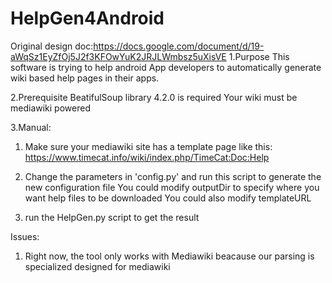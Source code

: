 # HelpGen4Android
Original design doc:https://docs.google.com/document/d/19-aWqSz1EyZfOj5J2f3KFOwYuK2JRJLWmbsz5uXisVE
1.Purpose
This software is trying to help android App developers to automatically generate wiki based help pages in their apps.

2.Prerequisite
BeatifulSoup library 4.2.0 is required
Your wiki must be mediawiki powered

3.Manual:
1. Make sure your mediawiki site has a template page like this:
     https://www.timecat.info/wiki/index.php/TimeCat:Doc:Help

2. Change the parameters in 'config.py' and run this script to generate the new configuration file
     You could modify outputDir to specify where you want help files to be downloaded
     You could also modify templateURL

3. run the HelpGen.py script to get the result

Issues:
1. Right now, the tool only works with Mediawiki beacause our parsing is specialized designed for mediawiki


